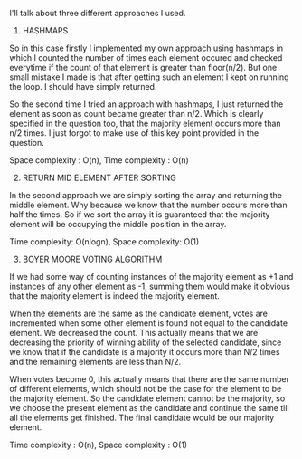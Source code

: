 ​I'll talk about three different approaches I used.

1. HASHMAPS

So in this case firstly I implemented my own approach using hashmaps in which I counted the number of times each element occured and checked everytime if the count of that element is greater than floor(n/2). But one small mistake I made is that after getting such an element I kept on running the loop. I should have simply returned.

So the second time I tried an approach with hashmaps, I just returned the element as soon as count became greater than n/2. Which is clearly specified in the question too, that the majority element occurs more than n/2 times. I just forgot to make use of this key point provided in the question.

Space complexity : O(n), Time complexity : O(n)


2. RETURN MID ELEMENT AFTER SORTING

In the second approach we are simply sorting the array and returning the middle element. Why because we know that the number occurs more than half the times. So if we sort the array it is guaranteed that the majority element will be occupying the middle position in the array.

Time complexity: O(nlogn), Space complexity: O(1)


3. BOYER MOORE VOTING ALGORITHM

If we had some way of counting instances of the majority element as +1 and instances of any other element as -1, summing them would make it obvious that the majority element is indeed the majority element.

When the elements are the same as the candidate element, votes are incremented when some other element is found not equal to the candidate element. We decreased the count. This actually means that we are decreasing the priority of winning ability of the selected candidate, since we know that if the candidate is a majority it occurs more than N/2 times and the remaining elements are less than N/2.

When votes become 0, this actually means that there are the same number of different elements, which should not be the case for the element to be the majority element. So the candidate element cannot be the majority, so we choose the present element as the candidate and continue the same till all the elements get finished. The final candidate would be our majority element.

Time complexity : O(n), Space complexity : O(1)
